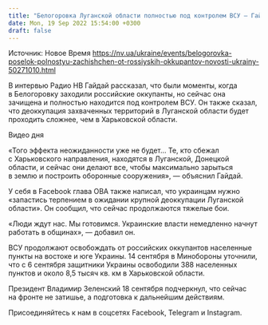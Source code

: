 ```yaml
---
title: "Белогоровка Луганской области полностью под контролем ВСУ — Гайдай"
date: Mon, 19 Sep 2022 15:54:00 +0300
draft: false
---
```

Источник: Новое Время https://nv.ua/ukraine/events/belogorovka-poselok-polnostyu-zachishchen-ot-rossiyskih-okkupantov-novosti-ukrainy-50271010.html


 В интервью Радио НВ Гайдай рассказал, что были моменты, когда в Белогоровку заходили российские оккупанты, но сейчас она зачищена и полностью находится под контролем ВСУ. Он также сказал, что деоккупация захваченных территорий в Луганской области будет проходить сложнее, чем в Харьковской области.

 Видео дня   

«Того эффекта неожиданности уже не будет… Те, кто сбежал с Харьковского направления, находятся в Луганской, Донецкой области, и сейчас они делают все, чтобы максимально зарыться в землю и построить оборонные сооружения», — объяснил Гайдай.

У себя в Facebook глава ОВА также написал, что украинцам нужно «запастись терпением в ожидании крупной деоккупации Луганской области». Он сообщил, что сейчас продолжаются тяжелые бои.

«Люди ждут нас. Мы готовимся. Украинские власти немедленно начнут работать в общинах», — добавил он.

ВСУ продолжают освобождать от российских оккупантов населенные пункты на востоке и юге Украины. 14 сентября в Минобороны уточнили, что с 6 сентября защитники Украины освободили 388 населенных пунктов и около 8,5 тысяч кв. км в Харьковской области.

Президент Владимир Зеленский 18 сентября подчеркнул, что сейчас на фронте не затишье, а подготовка к дальнейшим действиям.

Присоединяйтесь к нам в соцсетях Facebook, Telegram и Instagram.
